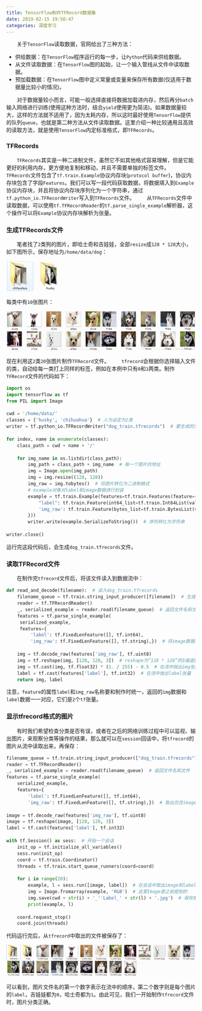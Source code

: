 ```yaml
---
title: TensorFlow制作TFRecord数据集
date: 2019-02-15 19:50:47
categories: 深度学习
---
```

&emsp;&emsp;关于`TensorFlow`读取数据，官网给出了三种方法：

- 供给数据：在`TensorFlow`程序运行的每一步，让`Python`代码来供给数据。
- 从文件读取数据：在`TensorFlow`图的起始，让一个输入管线从文件中读取数据。
- 预加载数据：在`TensorFlow`图中定义常量或变量来保存所有数据(仅适用于数据量比较小的情况)。

&emsp;&emsp;对于数据量较小而言，可能一般选择直接将数据加载进内存，然后再分`batch`输入网络进行训练(使用这种方法时，结合`yield`使用更为简洁)。如果数据量较大，这样的方法就不适用了，因为太耗内存，所以这时最好使用`TensorFlow`提供的队列`queue`，也就是第二种方法从文件读取数据。这里介绍一种比较通用且高效的读取方法，就是使用`TensorFlow`内定标准格式，即`TFRecords`。

### TFRecords

&emsp;&emsp;`TFRecords`其实是一种二进制文件，虽然它不如其他格式容易理解，但是它能更好的利用内存，更方便地复制和移动，并且不需要单独的标签文件。
&emsp;&emsp;`TFRecords`文件包含了`tf.train.Example`协议内存块(`protocol buffer`)，协议内存块包含了字段`Features`。我们可以写一段代码获取数据，将数据填入到`Example`协议内存块，并且将协议内存块序列化为一个字符串，通过`tf.python_io.TFRecordWriter`写入到`TFRecords`文件。
&emsp;&emsp;从`TFRecords`文件中读取数据，可以使用`tf.TFRecordReader`的`tf.parse_single_example`解析器，这个操作可以将`Example`协议内存块解析为张量。

### 生成TFRecords文件

&emsp;&emsp;笔者找了`2`类狗的图片，即哈士奇和吉娃娃，全部`resize`成`128 * 128`大小，如下图所示，保存地址为`/home/data/dog`：

<img src="./TensorFlow制作TFRecord数据集/1.png">

每类中有`10`张图片：

<img src="./TensorFlow制作TFRecord数据集/2.png" height="106" width="518">

现在利用这`2`类`20`张图片制作`TFRecord`文件。
&emsp;&emsp;`tfrecord`会根据你选择输入文件的类，自动给每一类打上同样的标签，例如在本例中只有`0`和`1`两类。制作`TFRecord`文件的代码如下：

``` python
import os
import tensorflow as tf
from PIL import Image
​
cwd = '/home/data/'
classes = {'husky', 'chihuahua'}  # 人为设定为2类
writer = tf.python_io.TFRecordWriter("dog_train.tfrecords")  # 要生成的文件
​
for index, name in enumerate(classes):
    class_path = cwd + name + '/'

    for img_name in os.listdir(class_path):
        img_path = class_path + img_name  # 每一个图片的地址
        img = Image.open(img_path)
        img = img.resize((128, 128))
        img_raw = img.tobytes()  # 将图片转化为二进制格式
        # example对象对label和image数据进行封装
        example = tf.train.Example(features=tf.train.Features(feature={
            "label": tf.train.Feature(int64_list=tf.train.Int64List(value=[index])),
            'img_raw': tf.train.Feature(bytes_list=tf.train.BytesList(value=[img_raw]))
        }))
        writer.write(example.SerializeToString())  # 序列转化为字符串
​
writer.close()
```

运行完这段代码后，会生成`dog_train.tfrecords`文件。

### 读取TFRecord文件

&emsp;&emsp;在制作完`tfrecord`文件后，将该文件读入到数据流中：

``` python
def read_and_decode(filename):  # 读入dog_train.tfrecords
    filename_queue = tf.train.string_input_producer([filename])  # 生成一个queue队列
    reader = tf.TFRecordReader()
    _, serialized_example = reader.read(filename_queue)  # 返回文件名和文件
    features = tf.parse_single_example(
     serialized_example,
     features={
         'label': tf.FixedLenFeature([], tf.int64),
         'img_raw': tf.FixedLenFeature([], tf.string),})  # 将image数据和label取出来
​
    img = tf.decode_raw(features['img_raw'], tf.uint8)
    img = tf.reshape(img, [128, 128, 3])  # reshape为“128 * 128”的3通道图片
    img = tf.cast(img, tf.float32) * (1. / 255) - 0.5  # 在流中抛出img张量
    label = tf.cast(features['label'], tf.int32)  # 在流中抛出label张量
    return img, label
```

注意，`feature`的属性`label`和`img_raw`名称要和制作时统一，返回的`img`数据和`label`数据一一对应，它们是`2`个`tf`张量。

### 显示tfrecord格式的图片

&emsp;&emsp;有时我们希望检查分类是否有误，或者在之后的网络训练过程中可以监视、输出图片，来观察分类等操作的结果，那么就可以在`session`回话中，将`tfrecord`的图片从流中读取出来，再保存：

``` python
filename_queue = tf.train.string_input_producer(["dog_train.tfrecords"])  # 读入流中
reader = tf.TFRecordReader()
_, serialized_example = reader.read(filename_queue)  # 返回文件名和文件
features = tf.parse_single_example(
    serialized_example,
    features={
        'label': tf.FixedLenFeature([], tf.int64),
        'img_raw': tf.FixedLenFeature([], tf.string),})  # 取出包含image和label的feature对象
​
image = tf.decode_raw(features['img_raw'], tf.uint8)
image = tf.reshape(image, [128, 128, 3])
label = tf.cast(features['label'], tf.int32)
​
with tf.Session() as sess:  # 开始一个会话
    init_op = tf.initialize_all_variables()
    sess.run(init_op)
    coord = tf.train.Coordinator()
    threads = tf.train.start_queue_runners(coord=coord)

    for i in range(20):
        example, l = sess.run([image, label])  # 在会话中取出image和label
        img = Image.fromarray(example, 'RGB')  # 这里Image是之前提到的
        img.save(cwd + str(i) + '_''Label_' + str(l) + '.jpg')  # 保存图片
        print(example, l)

    coord.request_stop()
    coord.join(threads)
```

代码运行完后，从`tfrecord`中取出的文件被保存了：

<img src="./TensorFlow制作TFRecord数据集/3.png">

可以看到，图片文件名的第一个数字表示在流中的顺序，第二个数字则是每个图片的`label`，吉娃娃都为`0`，哈士奇都为`1`。由此可见，我们一开始制作`tfrecord`文件时，图片分类正确。